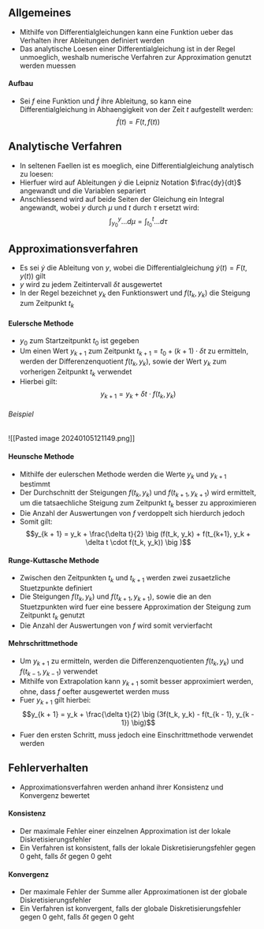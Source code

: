 ## Allgemeines
- Mithilfe von Differentialgleichungen kann eine Funktion ueber das Verhalten ihrer Ableitungen definiert werden
- Das analytische Loesen einer Differentialgleichung ist in der Regel unmoeglich, weshalb numerische Verfahren zur Approximation genutzt werden muessen
#### Aufbau
- Sei $f$ eine Funktion und $\dot{f}$ ihre Ableitung, so kann eine Differentialgleichung in Abhaengigkeit von der Zeit $t$ aufgestellt werden:
$$\dot{f}(t) = F(t, f(t))$$
## Analytische Verfahren
- In seltenen Faellen ist es moeglich, eine Differentialgleichung analytisch zu loesen:
- Hierfuer wird auf Ableitungen $\dot{y}$ die Leipniz Notation $\frac{dy}{dt}$ angewandt und die Variablen separiert
- Anschliessend wird auf beide Seiten der Gleichung ein Integral angewandt, wobei $y$ durch $\mu$ und $t$ durch $\tau$ ersetzt wird:
$$\int_{y_0}^y ... d\mu = \int_{t_0}^t ... d\tau$$
## Approximationsverfahren
- Es sei $\dot{y}$ die Ableitung von $y$, wobei die Differentialgleichung $\dot{y}(t) = F(t, y(t))$ gilt
- $y$ wird zu jedem Zeitintervall $\delta t$ ausgewertet
- In der Regel bezeichnet $y_k$ den Funktionswert und $f(t_k, y_k)$ die Steigung zum Zeitpunkt $t_k$
#### Eulersche Methode
- $y_0$ zum Startzeitpunkt $t_0$ ist gegeben
- Um einen Wert $y_{k + 1}$ zum Zeitpunkt $t_{k + 1} = t_0 + (k + 1) \cdot \delta t$ zu ermitteln, werden der Differenzenquotient $f(t_k, y_k)$, sowie der Wert $y_k$ zum vorherigen Zeitpunkt $t_k$ verwendet
- Hierbei gilt:
$$y_{k + 1} = y_k + \delta t \cdot f(t_k, y_k)$$
###### Beispiel
![[Pasted image 20240105121149.png]]
#### Heunsche Methode
- Mithilfe der eulerschen Methode werden die Werte $y_k$ und $y_{k+1}$ bestimmt
- Der Durchschnitt der Steigungen $f(t_k, y_k)$ und $f(t_{k + 1}, y_{k + 1})$ wird ermittelt, um die tatsaechliche Steigung zum Zeitpunkt $t_k$ besser zu approximieren 
- Die Anzahl der Auswertungen von $f$ verdoppelt sich hierdurch jedoch
- Somit gilt:
$$y_{k + 1} = y_k + \frac{\delta t}{2} \big (f(t_k, y_k) + f(t_{k+1}, y_k + \delta t \cdot f(t_k, y_k)) \big )$$
#### Runge-Kuttasche Methode
- Zwischen den Zeitpunkten $t_k$ und $t_{k + 1}$ werden zwei zusaetzliche Stuetzpunkte definiert
- Die Steigungen $f(t_k, y_k)$ und $f(t_{k + 1}, y_{k + 1})$, sowie die an den Stuetzpunkten wird fuer eine bessere Approximation der Steigung zum Zeitpunkt $t_k$ genutzt
- Die Anzahl der Auswertungen von $f$ wird somit vervierfacht
#### Mehrschrittmethode
- Um $y_{k+1}$ zu ermitteln, werden die Differenzenquotienten $f(t_k, y_k)$ und $f(t_{k-1}, y_{k-1})$ verwendet
- Mithilfe von Extrapolation kann $y_{k + 1}$ somit besser approximiert werden, ohne, dass $f$ oefter ausgewertet werden muss
- Fuer $y_{k + 1}$ gilt hierbei:
$$y_{k + 1} = y_k + \frac{\delta t}{2} \big (3f(t_k, y_k) - f(t_{k - 1}, y_{k - 1}) \big)$$
- Fuer den ersten Schritt, muss jedoch eine Einschrittmethode verwendet werden
## Fehlerverhalten
- Approximationsverfahren werden anhand ihrer Konsistenz und Konvergenz bewertet
#### Konsistenz
- Der maximale Fehler einer einzelnen Approximation ist der lokale Diskretisierungsfehler
- Ein Verfahren ist konsistent, falls der lokale Diskretisierungsfehler gegen 0 geht, falls $\delta t$ gegen 0 geht
#### Konvergenz
- Der maximale Fehler der Summe aller Approximationen ist der globale Diskretisierungsfehler
- Ein Verfahren ist konvergent, falls der globale Diskretisierungsfehler gegen 0 geht, falls $\delta t$ gegen 0 geht
